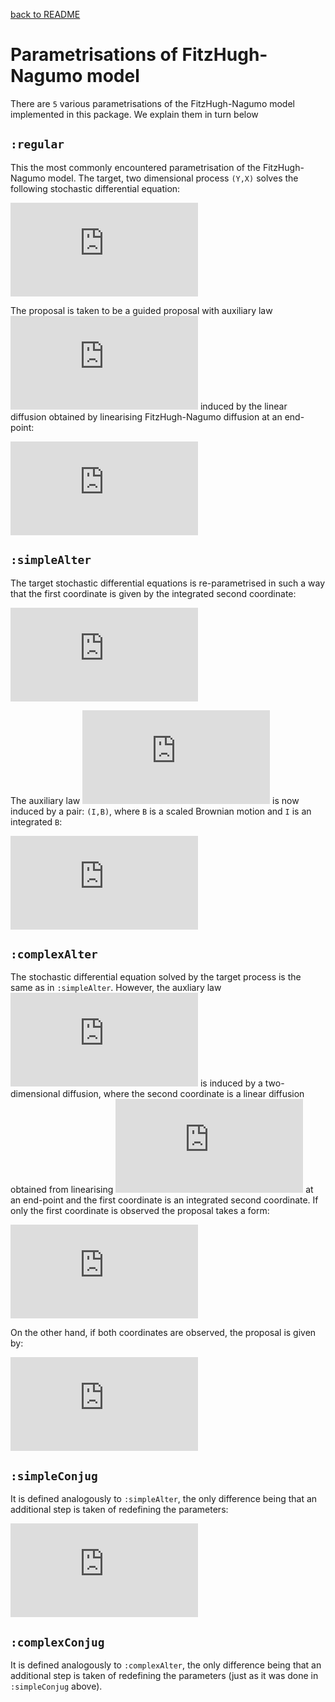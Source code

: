 [back to README](../README.md)
# Parametrisations of FitzHugh-Nagumo model
There are `5` various parametrisations of the FitzHugh-Nagumo model implemented in this package. We explain them in turn below
## `:regular`
This the most commonly encountered parametrisation of the FitzHugh-Nagumo model. The target, two dimensional process `(Y,X)` solves the following stochastic differential equation:

![equation](https://latex.codecogs.com/gif.latex?%5Cbegin%7Balign*%7D%20dY_t%26%3D%5Cfrac%7B1%7D%7B%5Cepsilon%7D%5Cleft%28Y_t-Y_t%5E3-X_t%20&plus;%20s%5Cright%29dt%5C%5C%20dX_t%26%3D%5Cleft%28%5Cgamma%20Y_t%20-%20X_t%20&plus;%5Cbeta%5Cright%29dt%20&plus;%20%5Csigma%20dW_t%2C%20%5Cend%7Balign*%7D)

The proposal is taken to be a guided proposal with auxiliary law ![equation](https://latex.codecogs.com/gif.latex?%5Cwidetilde%7BP%7D) induced by the linear diffusion obtained by linearising FitzHugh-Nagumo diffusion at an end-point:

![equation](https://latex.codecogs.com/gif.latex?%5Cbegin%7Balign*%7D%20d%5Cwidetilde%7BY%7D_t%20%26%3D%20%5Cleft%5B%20%5Cfrac%7B1%7D%7B%5Cepsilon%7D%5Cleft%28%20%281-3y_T%5E2%29%5Cwidetilde%7BY%7D_t%20-%20%5Cwidetilde%7BX%7D_t%20%5Cright%20%29%20&plus;%20%5Cfrac%7Bs%7D%7B%5Cepsilon%7D%20&plus;%202%5Cfrac%7By_T%5E3%7D%7B%5Cepsilon%7D%5Cright%20%5Ddt%2C%20%5C%5C%20d%5Cwidetilde%7BX%7D_t%20%26%3D%20%5Cleft%5B%5Cgamma%5Cwidetilde%7BY%7D_t%20-%20%5Cwidetilde%7BX%7D_t&plus;%5Cbeta%20%5Cright%20%5Ddt%20&plus;%20%5Csigma%20dW_t%2C%20%5Cend%7Balign*%7D)

## `:simpleAlter`
The target stochastic differential equations is re-parametrised in such a way that the first coordinate is given by the integrated second coordinate:

![equation](https://latex.codecogs.com/gif.latex?%5Cbegin%7Balign*%7D%20dY_t%20%26%3D%20%5Cdot%7BY%7D_tdt%5C%5C%20d%5Cdot%7BY%7D_t%20%26%3D%20%5Cfrac%7B1%7D%7B%5Cepsilon%7D%5Cleft%28%281-%5Cgamma%29Y_t%20-Y_t%5E3%20-%5Cepsilon%20%5Cdot%7BY%7D_t%20&plus;s-%5Cbeta%20&plus;%20%281-3Y_t%5E2%29%5Cdot%7BY%7D_t%20%5Cright%20%29dt%20&plus;%20%5Cfrac%7B%5Csigma%7D%7B%5Cepsilon%7DdW_t%20%5Cend%7Balign*%7D)

The auxiliary law ![equation](https://latex.codecogs.com/gif.latex?%5Cwidetilde%7BP%7D) is now induced by a pair: `(I,B)`, where `B` is a scaled Brownian motion and `I` is an integrated `B`:

![equation](https://latex.codecogs.com/gif.latex?%5Cbegin%7Balign*%7D%20dI_t%26%3DB_tdt%2C%5C%5C%20dB_t%26%3D%5Cfrac%7B%5Csigma%7D%7B%5Cepsilon%7DdW_t.%20%5Cend%7Balign*%7D)

## `:complexAlter`
The stochastic differential equation solved by the target process is the same as in `:simpleAlter`. However, the auxliary law ![equation](https://latex.codecogs.com/gif.latex?%5Cwidetilde%7BP%7D) is induced by a two-dimensional diffusion, where the second coordinate is a linear diffusion obtained from linearising ![equation](https://latex.codecogs.com/gif.latex?%5Cdot%7BY%7D) at an end-point and the first coordinate is an integrated second coordinate. If only the first coordinate is observed the proposal takes a form:

<!---
\begin{align*}
d\widetilde{Y}_t &= \widetilde{X}_t dt,\\
d\widetilde{X}_t &= \frac{1}{\epsilon}\left[ \left( 1-\gamma-3y_T^2 \right )\widetilde{Y}_t +\left( 1-\epsilon-3y_T^2 \right )\widetilde{X}_t + \left(2y_T^3+s-\beta \right )\right ]dt + \frac{\sigma}{\epsilon}dW_t.
\end{align*}
--->
![equation](https://latex.codecogs.com/gif.latex?%5Cbegin%7Balign*%7D%20d%5Cwidetilde%7BY%7D_t%20%26%3D%20%5Cwidetilde%7BX%7D_t%20dt%2C%5C%5C%20d%5Cwidetilde%7BX%7D_t%20%26%3D%20%5Cfrac%7B1%7D%7B%5Cepsilon%7D%5Cleft%5B%20%5Cleft%28%201-%5Cgamma-3y_T%5E2%20%5Cright%20%29%5Cwidetilde%7BY%7D_t%20&plus;%5Cleft%28%201-%5Cepsilon-3y_T%5E2%20%5Cright%20%29%5Cwidetilde%7BX%7D_t%20&plus;%20%5Cleft%282y_T%5E3&plus;s-%5Cbeta%20%5Cright%20%29%5Cright%20%5Ddt%20&plus;%20%5Cfrac%7B%5Csigma%7D%7B%5Cepsilon%7DdW_t.%20%5Cend%7Balign*%7D)

On the other hand, if both coordinates are observed, the proposal is given by:

<!---
\begin{align*}
d\widetilde{Y}_t &= \widetilde{X}_t dt,\\
d\widetilde{X}_t &= \frac{1}{\epsilon}\left[ \left( 1-\gamma-3y_T^2 - 6y_T\dot{y}_T \right )\widetilde{Y}_t +\left( 1-\epsilon -3y_T^2 \right )\widetilde{X}_t + \left(2y_T^3+s-\beta + 6y_T^2\dot{y}_T \right )\right ]dt + \frac{\sigma}{\epsilon}dW_t.
\end{align*}
--->
![equation](https://latex.codecogs.com/gif.latex?%5Cbegin%7Balign*%7D%20d%5Cwidetilde%7BY%7D_t%20%26%3D%20%5Cwidetilde%7BX%7D_t%20dt%2C%5C%5C%20d%5Cwidetilde%7BX%7D_t%20%26%3D%20%5Cfrac%7B1%7D%7B%5Cepsilon%7D%5Cleft%5B%20%5Cleft%28%201-%5Cgamma-3y_T%5E2%20-%206y_T%5Cdot%7By%7D_T%20%5Cright%20%29%5Cwidetilde%7BY%7D_t%20&plus;%5Cleft%28%201-%5Cepsilon%20-3y_T%5E2%20%5Cright%20%29%5Cwidetilde%7BX%7D_t%20&plus;%20%5Cleft%282y_T%5E3&plus;s-%5Cbeta%20&plus;%206y_T%5E2%5Cdot%7By%7D_T%20%5Cright%20%29%5Cright%20%5Ddt%20&plus;%20%5Cfrac%7B%5Csigma%7D%7B%5Cepsilon%7DdW_t.%20%5Cend%7Balign*%7D)

## `:simpleConjug`
It is defined analogously to `:simpleAlter`, the only difference being that an additional step is taken of redefining the parameters:

![equation](https://latex.codecogs.com/gif.latex?s%5Cleftarrow%20%5Cfrac%7Bs%7D%7B%5Cepsilon%7D%2C%5Cquad%20%5Cbeta%5Cleftarrow%20%5Cfrac%7B%5Cbeta%7D%7B%5Cepsilon%7D%2C%5Cquad%20%5Csigma%5Cleftarrow%20%5Cfrac%7B%5Csigma%7D%7B%5Cepsilon%7D%2C%5Cquad%20%5Cgamma%5Cleftarrow%20%5Cfrac%7B%5Cgamma%7D%7B%5Cepsilon%7D%2C%5Cquad%20%5Cepsilon%5Cleftarrow%20%5Cfrac%7B1%7D%7B%5Cepsilon%7D%2C)

## `:complexConjug`
It is defined analogously to `:complexAlter`, the only difference being that an additional step is taken of redefining the parameters (just as it was done in `:simpleConjug` above).
